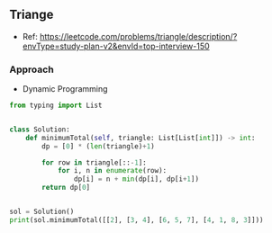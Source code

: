 ## Triange
- Ref: https://leetcode.com/problems/triangle/description/?envType=study-plan-v2&envId=top-interview-150


### Approach
- Dynamic Programming

```py
from typing import List


class Solution:
    def minimumTotal(self, triangle: List[List[int]]) -> int:
        dp = [0] * (len(triangle)+1)

        for row in triangle[::-1]:
            for i, n in enumerate(row):
                dp[i] = n + min(dp[i], dp[i+1])
        return dp[0]


sol = Solution()
print(sol.minimumTotal([[2], [3, 4], [6, 5, 7], [4, 1, 8, 3]]))
```